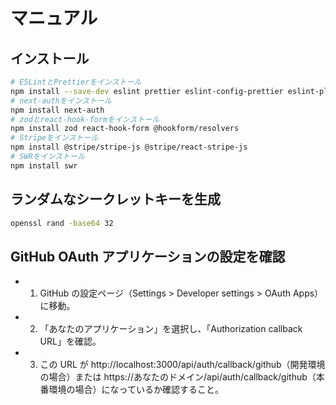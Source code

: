 # マニュアル

## インストール

```bash
# ESLintとPrettierをインストール
npm install --save-dev eslint prettier eslint-config-prettier eslint-plugin-prettier @typescript-eslint/eslint-plugin @typescript-eslint/parser
# next-authをインストール
npm install next-auth
# zodとreact-hook-formをインストール
npm install zod react-hook-form @hookform/resolvers
# Stripeをインストール
npm install @stripe/stripe-js @stripe/react-stripe-js
# SWRをインストール
npm install swr
```

## ランダムなシークレットキーを生成

```bash
openssl rand -base64 32
```

## GitHub OAuth アプリケーションの設定を確認

-   1. GitHub の設定ページ（Settings > Developer settings > OAuth Apps）に移動。
-   2. 「あなたのアプリケーション」を選択し、「Authorization callback URL」を確認。
-   3. この URL が http://localhost:3000/api/auth/callback/github（開発環境の場合）または https://あなたのドメイン/api/auth/callback/github（本番環境の場合）になっているか確認すること。
